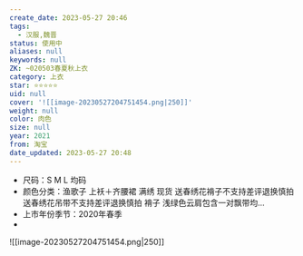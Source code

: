 ```yaml
---
create_date: 2023-05-27 20:46
tags:
  - 汉服,魏晋
status: 使用中
aliases: null
keywords: null
ZK: ~020503春夏秋上衣
category: 上衣
star: ⭐⭐⭐⭐⭐
uid: null
cover: '![[image-20230527204751454.png|250]]'
weight: null
color: 肉色
size: null
year: 2021
from: 淘宝
date_updated: 2023-05-27 20:48
---
```


- 尺码：S M L 均码
- 颜色分类：渔歌子 上袄＋齐腰裙 满绣 现货 送春绣花褙子不支持差评退换慎拍 送春绣花吊带不支持差评退换慎拍 褙子 浅绿色云肩包含一对飘带均...
- 上市年份季节：2020年春季
-

![[image-20230527204751454.png|250]]
